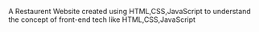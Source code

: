 A Restaurent Website created using HTML,CSS,JavaScript to understand the concept of front-end tech like HTML,CSS,JavaScript
